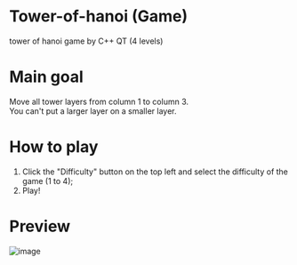# Tower-of-hanoi (Game)
tower of hanoi game by C++ QT (4 levels)

# Main goal
Move all tower layers from column 1 to column 3.  
You can't put a larger layer on a smaller layer.

# How to play
1) Click the "Difficulty" button on the top left and select the difficulty of the game (1 to 4);
2) Play!

# Preview
![image](https://github.com/Makcxim/Tower-of-Hanoi-Game/assets/110317952/82e4a0c2-e8b2-491e-9d27-c6a60c16bb8b)

